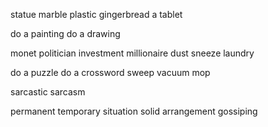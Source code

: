 statue
marble
plastic
gingerbread
a tablet

do a painting
do a drawing
 
monet
politician
investment
millionaire
dust
sneeze
laundry

do a puzzle
do a crossword
sweep
vacuum
mop

sarcastic
sarcasm

permanent
temporary situation
solid
arrangement
gossiping



